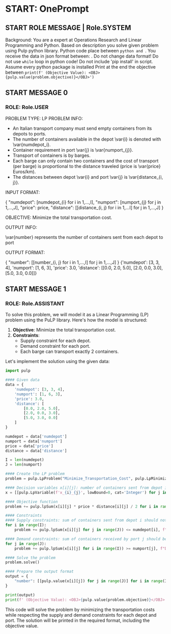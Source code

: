 # START: OnePrompt 
## START ROLE MESSAGE | Role.SYSTEM 
Background: You are a expert at Operations Research and Linear Programming and Python. Based on description you solve given problem using Pulp python library. Python code place between ```python and ```. You receive the data in json format between: <DATA></DATA>. Do not change data format! Do not use `while` loop in python code! Do not include 'pip install' in script. Assume every python package is installed Print at the end the objective between <OBJ></OBJ> `print(f' (Objective Value): <OBJ>{pulp.value(problem.objective)}</OBJ>')`  
## START MESSAGE 0 
### ROLE: Role.USER
<DESCRIPTION>
PROBLEM TYPE: LP
PROBLEM INFO:

- An Italian transport company must send empty containers from its depots to ports. 
- The number of containers available in the depot \var{i} is denoted with \var{numdepot_i}. 
- Container requirement in port \var{j} is \var{numport_{j}}. 
- Transport of containers is by barges. 
- Each barge can only contain two containers and the cost of transport (per barge) is proportional to the distance traveled (price is \var{price} Euros/km).
- The distances between depot \var{i} and port \var{j} is \var{distance_{i, j}}.

INPUT FORMAT:

{
	"numdepot": [numdepot_{i} for i in 1,...,I],
	"numport": [numport_{j} for j in 1,...,J],
	"price": price,
	"distance": [[distance_{i, j} for i in 1,...I] for j in 1,...,J]
}


OBJECTIVE: Minimize the total transportation cost.

OUTPUT INFO:

\var{number} represents the number of containers sent from each depot to port

OUTPUT FORMAT:

{
	"number": [[number_{i, j} for i in 1,...,I] for j in 1,...,J]
}
</DESCRIPTION>
<DATA>
{'numdepot': [3, 3, 4], 'numport': [1, 6, 3], 'price': 3.0, 'distance': [[0.0, 2.0, 5.0], [2.0, 0.0, 3.0], [5.0, 3.0, 0.0]]}</DATA>


## START MESSAGE 1 
### ROLE: Role.ASSISTANT
To solve this problem, we will model it as a Linear Programming (LP) problem using the PuLP library. Here's how the model is structured:

1. **Objective**: Minimize the total transportation cost.
2. **Constraints**:
   - Supply constraint for each depot.
   - Demand constraint for each port.
   - Each barge can transport exactly 2 containers.

Let's implement the solution using the given data:

```python
import pulp

#### Given data
data = {
    'numdepot': [3, 3, 4], 
    'numport': [1, 6, 3], 
    'price': 3.0, 
    'distance': [
        [0.0, 2.0, 5.0], 
        [2.0, 0.0, 3.0], 
        [5.0, 3.0, 0.0]
    ]
}

numdepot = data['numdepot']
numport = data['numport']
price = data['price']
distance = data['distance']

I = len(numdepot)
J = len(numport)

#### Create the LP problem
problem = pulp.LpProblem("Minimize_Transportation_Cost", pulp.LpMinimize)

#### Decision variables x[i][j]: number of containers sent from depot i to port j
x = [[pulp.LpVariable(f'x_{i}_{j}', lowBound=0, cat='Integer') for j in range(J)] for i in range(I)]

#### Objective function
problem += pulp.lpSum(x[i][j] * price * distance[i][j] / 2 for i in range(I) for j in range(J)), "Total_Cost"

#### Constraints
#### Supply constraints: sum of containers sent from depot i should not exceed its supply
for i in range(I):
    problem += pulp.lpSum(x[i][j] for j in range(J)) <= numdepot[i], f"Supply_Constraint_{i}"

#### Demand constraints: sum of containers received by port j should be exactly its demand
for j in range(J):
    problem += pulp.lpSum(x[i][j] for i in range(I)) >= numport[j], f"Demand_Constraint_{j}"

#### Solve the problem
problem.solve()

#### Prepare the output format
output = {
    "number": [[pulp.value(x[i][j]) for j in range(J)] for i in range(I)]
}

print(output)
print(f' (Objective Value): <OBJ>{pulp.value(problem.objective)}</OBJ>')
```

This code will solve the problem by minimizing the transportation costs while respecting the supply and demand constraints for each depot and port. The solution will be printed in the required format, including the objective value.

